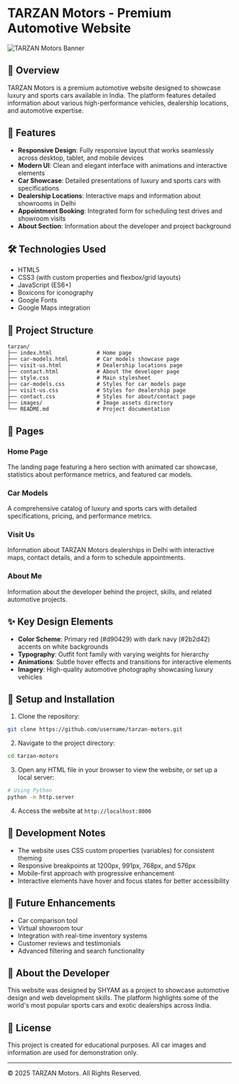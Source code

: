 # TARZAN Motors - Premium Automotive Website

![TARZAN Motors Banner](https://images.unsplash.com/photo-1492144534655-ae79c964c9d7?ixlib=rb-1.2.1&auto=format&fit=crop&w=1950&q=80)

## 📌 Overview

TARZAN Motors is a premium automotive website designed to showcase luxury and sports cars available in India. The platform features detailed information about various high-performance vehicles, dealership locations, and automotive expertise.

## 🚀 Features

- **Responsive Design**: Fully responsive layout that works seamlessly across desktop, tablet, and mobile devices
- **Modern UI**: Clean and elegant interface with animations and interactive elements
- **Car Showcase**: Detailed presentations of luxury and sports cars with specifications
- **Dealership Locations**: Interactive maps and information about showrooms in Delhi
- **Appointment Booking**: Integrated form for scheduling test drives and showroom visits
- **About Section**: Information about the developer and project background

## 🛠️ Technologies Used

- HTML5
- CSS3 (with custom properties and flexbox/grid layouts)
- JavaScript (ES6+)
- Boxicons for iconography
- Google Fonts
- Google Maps integration

## 📂 Project Structure

```
tarzan/
├── index.html              # Home page
├── car-models.html         # Car models showcase page
├── visit-us.html           # Dealership locations page
├── contact.html            # About the developer page
├── style.css               # Main stylesheet
├── car-models.css          # Styles for car models page
├── visit-us.css            # Styles for dealership page
├── contact.css             # Styles for about/contact page
├── images/                 # Image assets directory
└── README.md               # Project documentation
```

## 📱 Pages

### Home Page
The landing page featuring a hero section with animated car showcase, statistics about performance metrics, and featured car models.

### Car Models
A comprehensive catalog of luxury and sports cars with detailed specifications, pricing, and performance metrics.

### Visit Us
Information about TARZAN Motors dealerships in Delhi with interactive maps, contact details, and a form to schedule appointments.

### About Me
Information about the developer behind the project, skills, and related automotive projects.

## ✨ Key Design Elements

- **Color Scheme**: Primary red (#d90429) with dark navy (#2b2d42) accents on white backgrounds
- **Typography**: Outfit font family with varying weights for hierarchy
- **Animations**: Subtle hover effects and transitions for interactive elements
- **Imagery**: High-quality automotive photography showcasing luxury vehicles

## 🔧 Setup and Installation

1. Clone the repository:
```bash
git clone https://github.com/username/tarzan-motors.git
```

2. Navigate to the project directory:
```bash
cd tarzan-motors
```

3. Open any HTML file in your browser to view the website, or set up a local server:
```bash
# Using Python
python -m http.server
```

4. Access the website at `http://localhost:8000`

## 📝 Development Notes

- The website uses CSS custom properties (variables) for consistent theming
- Responsive breakpoints at 1200px, 991px, 768px, and 576px
- Mobile-first approach with progressive enhancement
- Interactive elements have hover and focus states for better accessibility

## 🔮 Future Enhancements

- Car comparison tool
- Virtual showroom tour
- Integration with real-time inventory systems
- Customer reviews and testimonials
- Advanced filtering and search functionality

## 👤 About the Developer

This website was designed by SHYAM as a project to showcase automotive design and web development skills. The platform highlights some of the world's most popular sports cars and exotic dealerships across India.

## 📜 License

This project is created for educational purposes. All car images and information are used for demonstration only.

---

© 2025 TARZAN Motors. All Rights Reserved. 